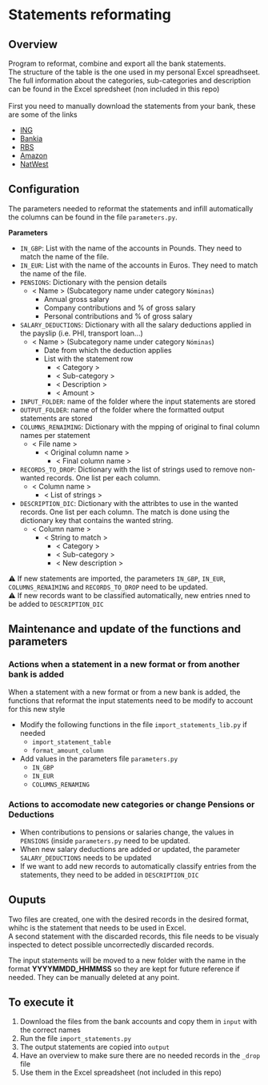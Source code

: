
# Statements reformating


## Overview
Program to reformat, combine and export all the bank statements.
</br>
The structure of the table is the one used in my personal Excel spreadhseet.
</br>
The full information about the categories, sub-categories and description can be found in the Excel spredsheet (non included in this repo)
</br></br>
First you need to manually download the statements from your bank, these are some of the links

- [ING](https://ing.ingdirect.es/pfm/#movement-query-search/)
- [Bankia](https://www.bankia.es/oficina/particulares/#/cuentas/movimientos)
- [RBS](https://www.digitalbanking.rbs.co.uk/)
- [Amazon](https://portal.newdaycards.com/amazon/login)
- [NatWest](https://www.nwolb.com/default.aspx)


## Configuration
The parameters needed to reformat the statements and infill automatically the columns can be found in the file `parameters.py`.
</br>

__Parameters__
   - `IN_GBP`: List with the name of the accounts in Pounds. They need to match the name of the file.
   - `IN_EUR`: List with the name of the accounts in Euros. They need to match the name of the file.
   - `PENSIONS`: Dictionary with the pension details
     - < Name > (Subcategory name under category `Nóminas`)
       - Annual gross salary
       - Company contributions and % of gross salary
       - Personal contributions and % of gross salary 
  - `SALARY_DEDUCTIONS`: Dictionary with all the salary deductions applied in the payslip (i.e. PHI, transport loan...)
      - < Name > (Subcategory name under category `Nóminas`)
        - Date from which the deduction applies
        - List with the statement row
          - < Category >
          - < Sub-category >
          - < Description >
          - < Amount >
  - `INPUT_FOLDER`: name of the folder where the input statements are stored
  - `OUTPUT_FOLDER`: name of the folder where the formatted output statements are stored
  - `COLUMNS_RENAIMING`: Dictionary with the mpping of original to final column names per statement
    - < File name >
      - < Original column name > 
        - < Final column name >
  - `RECORDS_TO_DROP`: Dictionary with the list of strings used to remove non-wanted records. One list per each column.
    - < Column name >
      - < List of strings >
  - `DESCRIPTION_DIC`: Dictionary with the attribtes to use in the wanted records. One list per each column. The match is done using the dictionary key that contains the wanted string.
    - < Column name >
      - < String to match >
        - < Category >
        - < Sub-category >
        - < New description >

&#x26a0;&#xfe0f; If new statements are imported, the parameters `IN_GBP`, `IN_EUR`, `COLUMNS_RENAIMING` and `RECORDS_TO_DROP` need to be updated.
</br>
&#x26a0;&#xfe0f; If new records want to be classified automatically, new entries nned to be added to `DESCRIPTION_DIC`

## Maintenance and update of the functions and parameters
### Actions when a statement in a new format or from another bank is added
When a statement with a new format or from a new bank is added, the functions that reformat the input statements need to be modify to account for this new style
- Modify the following functions in the file `import_statements_lib.py` if needed
   - `import_statement_table`
   - `format_amount_column`
- Add values in the parameters file `parameters.py`
   - `IN_GBP`
   - `IN_EUR`
   - `COLUMNS_RENAMING`
### Actions to accomodate new categories or change Pensions or Deductions
- When contributions to pensions or salaries change, the values in `PENSIONS` (inside `parameters.py` need to be updated.
- When new salary deductions are added or updated, the parameter `SALARY_DEDUCTIONS` needs to be updated
- If we want to add new records to automatically classify entries from the statements, they need to be added in `DESCRIPTION_DIC`


## Ouputs
Two files are created, one with the desired records in the desired format, whihc is the statement that needs to be used in Excel.
</br>
A second statement with the discarded records, this file needs to be visualy inspected to detect possible uncorrectedly discarded records.

The input statements will be moved to a new folder with the name in the format **YYYYMMDD_HHMMSS** so they are kept for future reference if needed.
They can be manually deleted at any point.


## To execute it
1. Download the files from the bank accounts and copy them in `input` with the correct names
1. Run the file `import_statements.py`
1. The output statements are copied into `output`
1. Have an overview to make sure there are no needed records in the `_drop` file
1. Use them in the Excel spreadsheet (not included in this repo)
